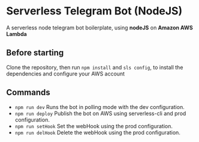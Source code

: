 # Serverless Telegram Bot (NodeJS)

A serverless node telegram bot boilerplate, using **nodeJS** on **Amazon AWS Lambda**

## Before starting

Clone the repository, then run `npm install` and `sls config`, to install the dependencies and configure your AWS account

## Commands

- `npm run dev` Runs the bot in polling mode with the dev configuration.
- `npm run deploy` Publish the bot on AWS using serverless-cli and prod configuration.
- `npm run setHook` Set the webHook using the prod configuration.
- `npm run delHook` Delete the webHook using the prod configuration.
